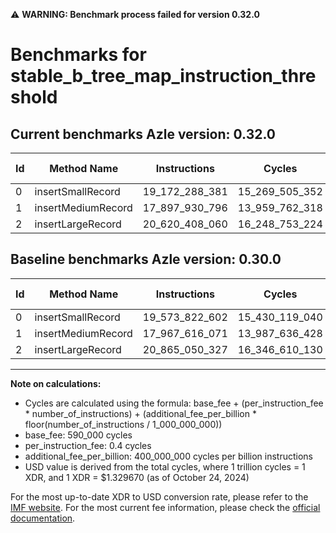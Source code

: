 ⚠️ **WARNING: Benchmark process failed for version 0.32.0**

# Benchmarks for stable_b_tree_map_instruction_threshold

## Current benchmarks Azle version: 0.32.0

| Id  | Method Name        | Instructions   | Cycles         | USD           | USD/Million Calls | Change                                  |
| --- | ------------------ | -------------- | -------------- | ------------- | ----------------- | --------------------------------------- |
| 0   | insertSmallRecord  | 19_172_288_381 | 15_269_505_352 | $0.0203034032 | $20_303.40        | <font color="green">-401_534_221</font> |
| 1   | insertMediumRecord | 17_897_930_796 | 13_959_762_318 | $0.0185618772 | $18_561.87        | <font color="green">-69_685_275</font>  |
| 2   | insertLargeRecord  | 20_620_408_060 | 16_248_753_224 | $0.0216054797 | $21_605.47        | <font color="green">-244_642_267</font> |

## Baseline benchmarks Azle version: 0.30.0

| Id  | Method Name        | Instructions   | Cycles         | USD           | USD/Million Calls |
| --- | ------------------ | -------------- | -------------- | ------------- | ----------------- |
| 0   | insertSmallRecord  | 19_573_822_602 | 15_430_119_040 | $0.0205169664 | $20_516.96        |
| 1   | insertMediumRecord | 17_967_616_071 | 13_987_636_428 | $0.0185989405 | $18_598.94        |
| 2   | insertLargeRecord  | 20_865_050_327 | 16_346_610_130 | $0.0217355971 | $21_735.59        |

---

**Note on calculations:**

- Cycles are calculated using the formula: base_fee + (per_instruction_fee \* number_of_instructions) + (additional_fee_per_billion \* floor(number_of_instructions / 1_000_000_000))
- base_fee: 590_000 cycles
- per_instruction_fee: 0.4 cycles
- additional_fee_per_billion: 400_000_000 cycles per billion instructions
- USD value is derived from the total cycles, where 1 trillion cycles = 1 XDR, and 1 XDR = $1.329670 (as of October 24, 2024)

For the most up-to-date XDR to USD conversion rate, please refer to the [IMF website](https://www.imf.org/external/np/fin/data/rms_sdrv.aspx).
For the most current fee information, please check the [official documentation](https://internetcomputer.org/docs/current/developer-docs/gas-cost#execution).
